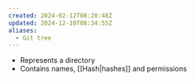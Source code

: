 ```yaml
---
created: 2024-02-12T08:28:48Z
updated: 2024-12-10T08:34:55Z
aliases:
  - Git tree
---
```

- Represents a directory
- Contains names, [[Hash|hashes]] and permissions